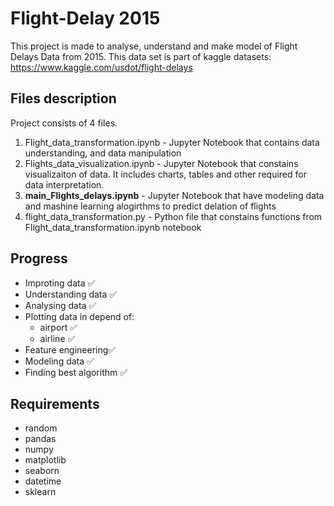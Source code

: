# Flight-Delay 2015
This project is made to analyse, understand and make model of Flight Delays Data from 2015. This data set is part of kaggle datasets: https://www.kaggle.com/usdot/flight-delays

## Files description
Project consists of 4 files. 
1) Flight_data_transformation.ipynb - Jupyter Notebook that contains data understanding, and data manipulation
2) Flights_data_visualization.ipynb - Jupyter Notebook that constains visualizaiton of data. It includes charts, tables and other required for data interpretation.
3) **main_Flights_delays.ipynb** - Jupyter Notebook that have modeling data and mashine learning alogirthms to predict delation of flights
4) flight_data_transformation.py - Python file that constains functions from Flight_data_transformation.ipynb notebook 

## Progress
- Improting data ✅
- Understanding data ✅
- Analysing data ✅
-  Plotting data in depend of:
    - airport ✅
    - airline ✅
- Feature engineering✅
- Modeling data ✅
- Finding best algorithm ✅

## Requirements
* random
* pandas
* numpy
* matplotlib
* seaborn
* datetime
* sklearn
